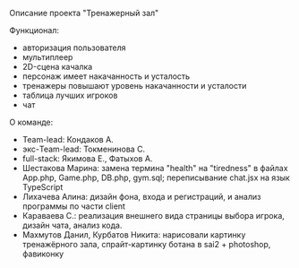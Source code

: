 Описание проекта "Тренажерный зал"

Функционал:

* авторизация пользователя
* мультиплеер
* 2D-сцена качалка
* персонаж имеет накачанность и усталость
* тренажеры повышают уровень накачанности и усталости
* таблица лучших игроков
* чат

О команде:

* Team-lead: Кондаков А.
* экс-Team-lead: Токменинова С.
* full-stack: Якимова Е., Фатыхов А.
* Шестакова Марина: замена термина "health" на "tiredness" в файлах App.php, Game.php, DB.php, gym.sql;
переписывание chat.jsx на язык TypeScript
* Лихачева Алина: дизайн фона, входа и регистраций, и анализ программы по части client
* Караваева С.: реализация внешнего вида страницы выбора игрока, дизайн чата, анализ кода.
* Махмутов Данил, Курбатов Никита: нарисовали картинку тренажёрного зала, спрайт-картинку ботана в sai2 + photoshop, фавиконку
